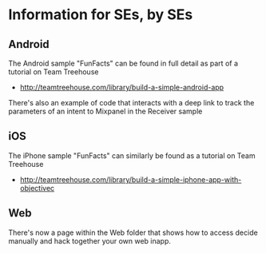 # Information for SEs, by SEs

## Android
The Android sample "FunFacts" can be found in full detail as part of a tutorial on Team Treehouse
* http://teamtreehouse.com/library/build-a-simple-android-app

There's also an example of code that interacts with a deep link to track the parameters of an intent to Mixpanel in the Receiver sample

## iOS
The iPhone sample "FunFacts" can similarly be found as a tutorial on Team Treehouse
* http://teamtreehouse.com/library/build-a-simple-iphone-app-with-objectivec

## Web
There's now a page within the Web folder that shows how to access decide manually and hack together your own web inapp.
